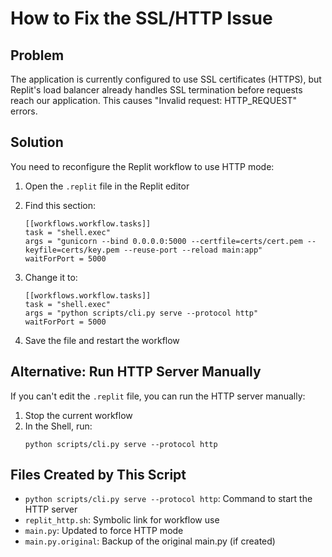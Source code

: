 # How to Fix the SSL/HTTP Issue

## Problem
The application is currently configured to use SSL certificates (HTTPS), but
Replit's load balancer already handles SSL termination before requests reach
our application. This causes "Invalid request: HTTP_REQUEST" errors.

## Solution
You need to reconfigure the Replit workflow to use HTTP mode:

1. Open the `.replit` file in the Replit editor
2. Find this section:
   ```
   [[workflows.workflow.tasks]]
   task = "shell.exec"
   args = "gunicorn --bind 0.0.0.0:5000 --certfile=certs/cert.pem --keyfile=certs/key.pem --reuse-port --reload main:app"
   waitForPort = 5000
   ```

3. Change it to:
   ```
   [[workflows.workflow.tasks]]
   task = "shell.exec"
   args = "python scripts/cli.py serve --protocol http"
   waitForPort = 5000
   ```

4. Save the file and restart the workflow

## Alternative: Run HTTP Server Manually
If you can't edit the `.replit` file, you can run the HTTP server manually:

1. Stop the current workflow
2. In the Shell, run:
   ```
   python scripts/cli.py serve --protocol http
   ```

## Files Created by This Script
- `python scripts/cli.py serve --protocol http`: Command to start the HTTP server
- `replit_http.sh`: Symbolic link for workflow use
- `main.py`: Updated to force HTTP mode
- `main.py.original`: Backup of the original main.py (if created)

